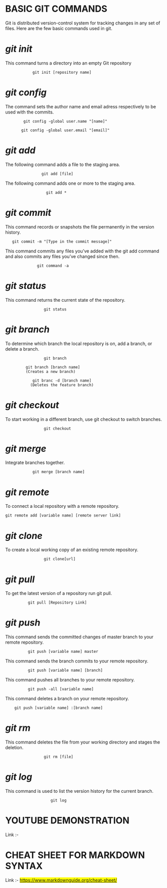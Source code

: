 
# ****BASIC GIT COMMANDS****

Git is distributed version-control system for tracking changes in any set of files. Here are the few basic commands used in git.


# *git init*

 This command turns a directory into an empty Git repository 


```{r setup, include=FALSE}
            git init [repository name]
```

# *git config*

The command sets the author name and email adress respectively to be used with the commits.


```{r setup, include=FALSE}
        git config -global user.name "[name]"
```
```{r setup, include=FALSE}
       git config -global user.email "[email]"
```



# *git add*

The following command adds a file to the staging area.
```{r setup, include=FALSE}
                git add [file]
```


The following command adds one or more to the staging area.
```{r setup, include=FALSE}
                  git add *
```

# *git commit*

This command records or snapshots the file permanently in the version history.
```{r setup, include=FALSE} 
   git commit -m "[Type in the commit message]"
```


This command commits any files you’ve added with the git add command and also commits any files you’ve changed since then.
```{r setup, include=FALSE}
              git command -a
```

# *git status*

This command returns the current state of the repository.
```{r setup, include=FALSE}
                 git status
```

# *git branch*

To determine which branch the local repository is on, add a branch, or delete a branch.
```{r setup, include=FALSE}
                 git branch
```
```{r setup, include=FALSE}
         git branch [branch name]     
         (Creates a new branch)
```
```{r setup, include=FALSE}
            git branc -d [branch name]  
           (Deletes the feature branch)
```

# *git checkout*

To start working in a different branch, use git checkout to switch branches.
```{r setup, include=FALSE}
                 git checkout
```

# *git merge*

Integrate branches together.
```{r setup, include=FALSE}
            git merge [branch name]
```


# *git remote*

To connect a local repository with a remote repository.
```{r setup, include=FALSE}
git remote add [variable name] [remote server link]
```

# *git clone*

To create a local working copy of an existing remote repository.
```{r setup, include=FALSE}
                 git clone[url]
```

# *git pull*

To get the latest version of a repository run git pull. 
```{r setup, include=FALSE}
          git pull [Repository Link]
```


# *git push*

This command sends the committed changes of master branch to your remote repository.
```{r setup, include=FALSE}
          git push [variable name] master
```


This command sends the branch commits to your remote repository.
```{r setup, include=FALSE}
          git push [variable name] [branch]
```



This command pushes all branches to your remote repository.
```{r setup, include=FALSE}
          git push -all [variable name] 
```


This command deletes a branch on your remote repository.
```{r setup, include=FALSE}
    git push [variable name] :[branch name]
```

# *git rm*

This command deletes the file from your working directory and stages the deletion.
```{r setup, include=FALSE}
                 git rm [file]
```


# *git log*

This command is used to list the version history for the current branch.
```{r setup, include=FALSE}
                    git log
```
# YOUTUBE DEMONSTRATION

Link :- 

# CHEAT SHEET FOR MARKDOWN SYNTAX


Link :- <mark> https://www.markdownguide.org/cheat-sheet/ </mark>